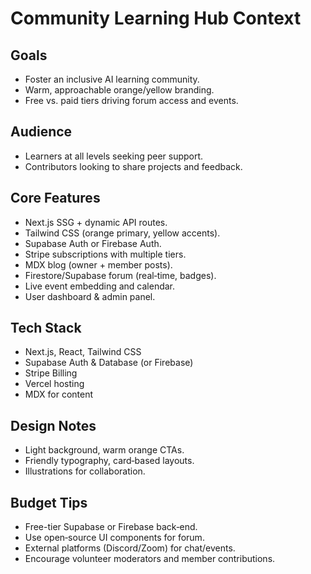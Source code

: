 # Community Learning Hub Context

## Goals
- Foster an inclusive AI learning community.
- Warm, approachable orange/yellow branding.
- Free vs. paid tiers driving forum access and events.

## Audience
- Learners at all levels seeking peer support.
- Contributors looking to share projects and feedback.

## Core Features
- Next.js SSG + dynamic API routes.
- Tailwind CSS (orange primary, yellow accents).
- Supabase Auth or Firebase Auth.
- Stripe subscriptions with multiple tiers.
- MDX blog (owner + member posts).
- Firestore/Supabase forum (real‑time, badges).
- Live event embedding and calendar.
- User dashboard & admin panel.

## Tech Stack
- Next.js, React, Tailwind CSS
- Supabase Auth & Database (or Firebase)
- Stripe Billing
- Vercel hosting
- MDX for content

## Design Notes
- Light background, warm orange CTAs.
- Friendly typography, card‑based layouts.
- Illustrations for collaboration.

## Budget Tips
- Free-tier Supabase or Firebase back‑end.
- Use open‑source UI components for forum.
- External platforms (Discord/Zoom) for chat/events.
- Encourage volunteer moderators and member contributions.
